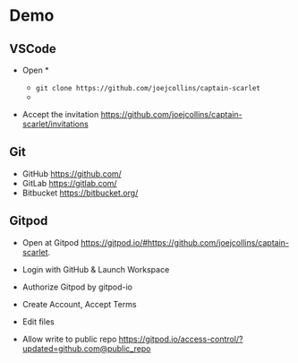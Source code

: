 # Demo


## VSCode

* Open
  * 
  * `git clone https://github.com/joejcollins/captain-scarlet`
  * 

* Accept the invitation <https://github.com/joejcollins/captain-scarlet/invitations>

## Git

* GitHub <https://github.com/>
* GitLab <https://gitlab.com/>
* Bitbucket <https://bitbucket.org/>


## Gitpod 

* Open at Gitpod <https://gitpod.io/#https://github.com/joejcollins/captain-scarlet>.
* Login with GitHub & Launch Workspace
* Authorize Gitpod by gitpod-io
* Create Account, Accept Terms

* Edit files

* Allow write to public repo https://gitpod.io/access-control/?updated=github.com@public_repo

